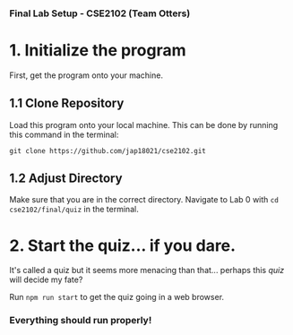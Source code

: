 ### Final Lab Setup - CSE2102 (Team Otters)

# 1. Initialize the program

First, get the program onto your machine.

## 1.1 Clone Repository

Load this program onto your local machine. This can be done by running this command in the terminal:

```
git clone https://github.com/jap18021/cse2102.git
```

## 1.2 Adjust Directory

Make sure that you are in the correct directory. Navigate to Lab 0 with `cd cse2102/final/quiz` in the terminal.

# 2. Start the quiz... if you dare.

It's called a quiz but it seems more menacing than that... perhaps this _quiz_ will decide my fate?

Run `npm run start` to get the quiz going in a web browser.

### Everything should run properly!
